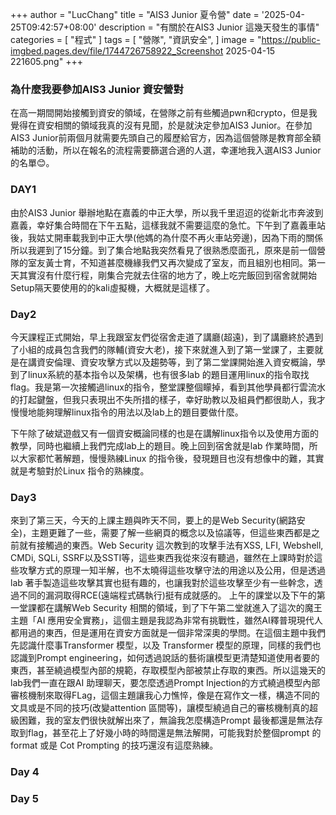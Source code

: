+++
author = "LucChang"
title = "AIS3 Junior 夏令營"
date = '2025-04-25T09:42:57+08:00'
description = "有關於在AIS3 Junior 這幾天發生的事情"
categories = [
    "程式"
]
tags = [
    "營隊",
    "資訊安全",
]
image = "https://public-imgbed.pages.dev/file/1744726758922_Screenshot 2025-04-15 221605.png"
+++
<!-- image = "the-creative-exchange-d2zvqp3fpro-unsplash.jpg" -->
### 為什麼我要參加AIS3 Junior 資安營對

在高一期間開始接觸到資安的領域，在營隊之前有些觸過pwn和crypto，但是我覺得在資安相關的領域我真的沒有見聞，於是就決定參加AIS3 Junior。在參加AIS3 Junior前兩個月就需要先頭自己的履歷給官方，因為這個營隊是教育部全額補助的活動，所以在報名的流程需要篩選合適的人選，幸運地我入選AIS3 Junior的名單😊。


### DAY1 

由於AIS3 Junior 舉辦地點在嘉義的中正大學，所以我千里迢迢的從新北市奔波到嘉義，幸好集合時間在下午五點，這樣我就不需要這麼的急忙。下午到了嘉義車站後，我姑丈開車載我到中正大學(他媽的為什麼不再火車站旁邊)，因為下雨的關係所以我遲到了15分鐘。到了集合地點我突然看見了很熟悉麼面孔，原來是前一個營隊的室友黃士育，不知道甚麼機緣我們又再次變成了室友，而且組別也相同。第一天其實沒有什麼行程，剛集合完就去住宿的地方了，晚上吃完飯回到宿舍就開始Setup隔天要使用的的kali虛擬機，大概就是這樣了。

### Day2 

今天課程正式開始，早上我跟室友們從宿舍走道了講廳(超遠)，到了講廳終於遇到了小組的成員包含我們的隊輔(資安大老)，接下來就進入到了第一堂課了，主要就是在講資安倫理、資安攻擊方式以及趨勢等，到了第二堂課開始進入資安概論，學到了linux系統的基本指令以及架構，也有很多lab 的題目運用linux的指令取找flag。我是第一次接觸過linux的指令，整堂課整個矇掉，看到其他學員都行雲流水的打起鍵盤，但我只表現出不失所措的樣子，幸好助教以及組員們都很助人，我才慢慢地能夠理解linux指令的用法以及lab上的題目要做什麼。

下午除了破斌遊戲又有一個資安概論同樣的也是在講解linux指令以及使用方面的教學，同時也繼續上我們完成lab上的題目。晚上回到宿舍就是lab 作業時間，所以大家都忙著解題，慢慢熟練Linux 的指令後，發現題目也沒有想像中的難，其實就是考驗對於Linux 指令的熟練度。

### Day3

來到了第三天，今天的上課主題與昨天不同，要上的是Web Security(網路安全)，主題更難了一些，需要了解一些網頁的概念以及協議等，但這些東西都是之前就有接觸過的東西。Web Security 這次教到的攻擊手法有XSS, LFI, Webshell, CMDi, SQLi, SSRF以及SSTI等，這些東西我從來沒有聽過，雖然在上課時對於這些攻擊方式的原理一知半解，也不太曉得這些攻擊守法的用途以及公用，但是透過lab 著手製造這些攻擊其實也挺有趣的，也讓我對於這些攻擊至少有一些幹念，透過不同的漏洞取得RCE(遠端程式碼執行)挺有成就感的。
上午的課堂以及下午的第一堂課都在講解Web Security 相關的領域，到了下午第二堂就進入了這次的魔王主題「AI 應用安全實務」，這個主題是我認為非常有挑戰性，雖然AI釋普現現代人都用過的東西，但是運用在資安方面就是一個非常深奧的學問。在這個主題中我們先認識什麼事Transformer 模型，以及 Transformer 模型的原理，同樣的我們也認識到Prompt engineering，如何透過說話的藝術讓模型更清楚知道使用者要的東西，甚至繞過模型內部的規範，存取模型內部被禁止存取的東西。所以這幾天的lab我們一直在跟AI 助理聊天，要怎麼透過Prompt Injection的方式繞過模型內部審核機制來取得FLag，這個主題讓我心力憔悴，像是在寫作文一樣，構造不同的文具或是不同的技巧(改變attention 區間等)，讓模型繞過自己的審核機制真的超級困難，我的室友們很快就解出來了，無論我怎麼構造Prompt 最後都還是無法存取到flag，甚至花上了好幾小時的時間還是無法解開，可能我對於整個prompt 的 format 或是 Cot Prompting 的技巧還沒有這麼熟練。

### Day 4 



### Day 5
